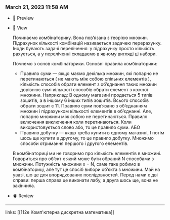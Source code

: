 
### March 21, 2023 11:58 AM

- 👀 Preview
- 🧠 View
    
    Починаємо комбінаторику. Вона пов’язана з теорією множин. Підрахунок кількості комбінацій називається задачею перерахунку. Іноди бувають задачі перелічення: у підрахунку просто кількість рахується, а у переліченні складаємо в явному вигляді ці набори. 
    
    Почнемо з основ комбінаторики. Основні правила комбінаторики:
    
    - Правило суми — якщо маємо декілька множин, які попарно не перетинаються ( не мають між собою спільних елементів ), кількість способів обрати елемент з об’єднання таких множин дорівнює сумі кількості способів обрати елемент з кожної множини. Наприклад: В одному магазині продається 5 типів зошитів, а в іншому 6 інших типів зошитів. Всього способів обрати зошит є 11. Правило суми пов’язано з об’єднанням множин і підрахунком кількості елементів в об’єднанні. Але, попарно множини між собою не перетинаються. Правило включення виключення коли перетинаються. Коли використовується слово або, то це правило суми. АБО
    - Правило добутку — якщо треба купити в одному магазині, І потім шось ще купити в другому, то це правило добутку. Множимо способи отримання першого і другого елементів.
    
    В комбінаториці ми не говоримо про кількість елементів в множині. Говориться про об’єкт х який може бути обраний N способами з множини. Потужність множини x = N, саме таке робимо в комбінаториці, але тут це спосіб вибори об’єкта з множини. Май на увазі, шо це для впорядкованих послідовностей. Перед нами є дві справи: перша справа це виконати лабу, а друга шось ще, вона не закінчила.  
    
- 🫀 Review



---

links: [[112e Комп'ютерна дискретна математика]]

